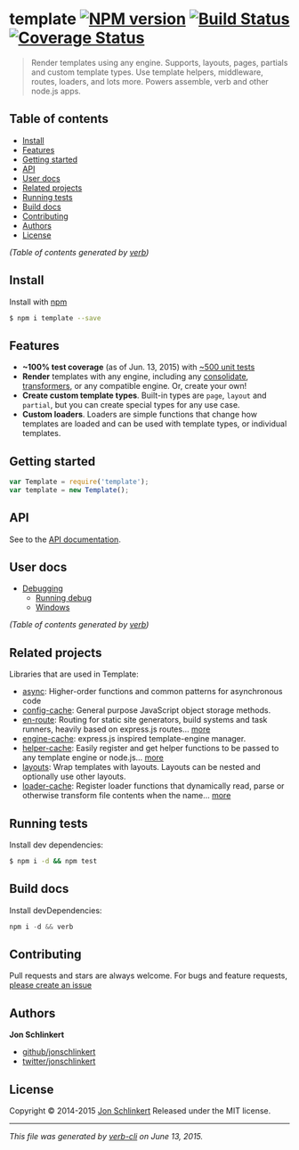 # template [![NPM version](https://badge.fury.io/js/template.svg)](http://badge.fury.io/js/template)  [![Build Status](https://travis-ci.org/jonschlinkert/template.svg)](https://travis-ci.org/jonschlinkert/template)  [![Coverage Status](https://img.shields.io/coveralls/jonschlinkert/template.svg)](https://coveralls.io/r/jonschlinkert/template)

> Render templates using any engine. Supports, layouts, pages, partials and custom template types. Use template helpers, middleware, routes, loaders, and lots more. Powers assemble, verb and other node.js apps.

## Table of contents

<!-- toc -->

* [Install](#install)
* [Features](#features)
* [Getting started](#getting-started)
* [API](#api)
* [User docs](#user-docs)
* [Related projects](#related-projects)
* [Running tests](#running-tests)
* [Build docs](#build-docs)
* [Contributing](#contributing)
* [Authors](#authors)
* [License](#license)

_(Table of contents generated by [verb](https://github.com/assemble/verb))_

<!-- tocstop -->

## Install

Install with [npm](https://www.npmjs.com/)

```sh
$ npm i template --save
```

## Features

* **~100% test coverage** (as of Jun. 13, 2015) with [~500 unit tests](./tests)
* **Render** templates with any engine, including any [consolidate](https://github.com/tj/consolidate.js),
[transformers](https://github.com/ForbesLindesay/transformers), or any compatible engine. Or, create your own!
* **Create custom template types**. Built-in types are `page`, `layout` and `partial`, but you can create special types for any use case.
* **Custom loaders**. Loaders are simple functions that change how templates are loaded and can be used with template types, or individual templates.

## Getting started

```js
var Template = require('template');
var template = new Template();
```

## API

See to the [API documentation](./docs/api.md).

## User docs

* [Debugging](docs/debugging.md/#debugging)
  - [Running debug](docs/debugging.md/#running-debug)
  - [Windows](docs/debugging.md/#windows)

_(Table of contents generated by [verb](https://github.com/assemble/verb))_

## Related projects

Libraries that are used in Template:

* [async](https://github.com/caolan/async#readme): Higher-order functions and common patterns for asynchronous code
* [config-cache](https://github.com/jonschlinkert/config-cache): General purpose JavaScript object storage methods.
* [en-route](https://github.com/jonschlinkert/en-route): Routing for static site generators, build systems and task runners, heavily based on express.js routes… [more](https://github.com/jonschlinkert/en-route)
* [engine-cache](https://github.com/jonschlinkert/engine-cache): express.js inspired template-engine manager.
* [helper-cache](https://github.com/jonschlinkert/helper-cache): Easily register and get helper functions to be passed to any template engine or node.js… [more](https://github.com/jonschlinkert/helper-cache)
* [layouts](https://github.com/doowb/layouts): Wrap templates with layouts. Layouts can be nested and optionally use other layouts.
* [loader-cache](https://github.com/jonschlinkert/loader-cache): Register loader functions that dynamically read, parse or otherwise transform file contents when the name… [more](https://github.com/jonschlinkert/loader-cache)

## Running tests

Install dev dependencies:

```sh
$ npm i -d && npm test
```

## Build docs

Install devDependencies:

```js
npm i -d && verb
```

## Contributing

Pull requests and stars are always welcome. For bugs and feature requests, [please create an issue](https://github.com/jonschlinkert/template/issues/new)

## Authors

**Jon Schlinkert**

+ [github/jonschlinkert](https://github.com/jonschlinkert)
+ [twitter/jonschlinkert](http://twitter.com/jonschlinkert)

## License

Copyright © 2014-2015 [Jon Schlinkert](https://github.com/jonschlinkert)
Released under the MIT license.

***

_This file was generated by [verb-cli](https://github.com/assemble/verb-cli) on June 13, 2015._